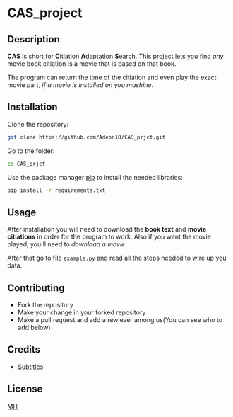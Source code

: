# CAS_project

## Description

**CAS** is short for **C**itiation **A**daptation **S**earch. This project lets you find _any_ movie book citiation is a movie that is based on that book. 

The program can return the time of the citiation and even play the exact movie part, _if a movie is installed on you mashine_.

## Installation

Clone the repository:

```bash
git clone https://github.com/Adeon18/CAS_prjct.git
```

Go to the folder:

```bash
cd CAS_prjct
```

Use the package manager [pip](https://pip.pypa.io/en/stable/) to install the needed libraries:

```bash
pip install -r requirements.txt
```

## Usage

After installation you will need to download the **book text** and **movie citiations** in order for the program to work. Also if you want the movie played, you'll need to _download a movie_.

After that go to file ```example.py``` and read all the steps needed to wire up you data.

## Contributing

- Fork the repository
- Make your change in your forked repository
- Make a pull request and add a rewiever among us(You can see who to add below)

## Credits

- [Subtitles](https://subdl.com/)

## License

[MIT](https://choosealicense.com/licenses/mit/)